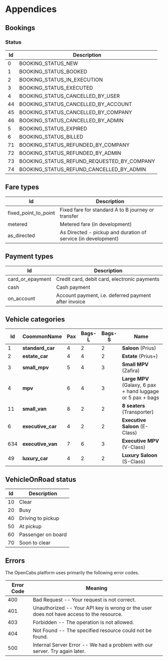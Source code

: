 # Appendices

## Bookings

### Status

Id   | Description
---- | -----------
0 | BOOKING_STATUS_NEW
1 | BOOKING_STATUS_BOOKED
2 | BOOKING_STATUS_IN_EXECUTION
3 | BOOKING_STATUS_EXECUTED
4 | BOOKING_STATUS_CANCELLED_BY_USER
44 | BOOKING_STATUS_CANCELLED_BY_ACCOUNT
45 | BOOKING_STATUS_CANCELLED_BY_COMPANY
46 | BOOKING_STATUS_CANCELLED_BY_ADMIN
5 | BOOKING_STATUS_EXPIRED
6 | BOOKING_STATUS_BILLED
71 | BOOKING_STATUS_REFUNDED_BY_COMPANY
72 | BOOKING_STATUS_REFUNDED_BY_ADMIN
73 | BOOKING_STATUS_REFUND_REQUESTED_BY_COMPANY
74 | BOOKING_STATUS_REFUND_CANCELLED_BY_ADMIN

## Fare types

Id  | Description
--- | -------
fixed_point_to_point | Fixed fare for standard A to B journey or transfer
metered | Metered fare (in development)
as_directed | As Directed - pickup and duration of service (in development)

## Payment types

Id | Description
---------- | -------
card_or_epayment | Credit card, debit card, electronic payments
cash | Cash payment
on_account | Account payment, i.e. deferred payment after invoice

## Vehicle categories

Id  | CoommonName | Pax | Bags-L | Bags-S | Name
--- | --- | --- | ------ | ------ | ----
1 | __standard_car__ | 4 | 2 | 2 | __Saloon__ (Prius)
2 | __estate_car__ | 4 | 4 | 2 | __Estate__ (Prius+)
3 | __small_mpv__ |5 | 4 | 3 | __Small MPV__ (Zafira)
4 | __mpv__ | 6 | 4 | 3 | __Large MPV__ (Galaxy, 6 pax + hand luggage or 5 pax + bags
11 | __small_van__ | 8 | 2 | 2 | __8 seaters__ (Transporter)
6 | __executive_car__ | 4 | 2 | 2 | __Executive Saloon__ (E-Class)
634 | __executive_van__ | 7 | 6 | 3 | __Executive MPV__ (V-Class)
49 | __luxury_car__ | 4 | 2 | 2 | __Luxury Saloon__ (S-Class)

## VehicleOnRoad status

Id   | Description
---- | -----------
10 | Clear
20 | Busy
40 | Driving to pickup
50 | At pickup
60 | Passenger on board
70 | Soon to clear

## Errors

The OpenCabs platform uses primarily the following error codes.

Error Code | Meaning
---------- | -------
400 | Bad Request -- Your request is not correct.
401 | Unauthorized -- Your API key is wrong or the user does not have access to the resource.
403 | Forbidden -- The operation is not allowed.
404 | Not Found -- The specified resource could not be found.
500 | Internal Server Error -- We had a problem with our server. Try again later.

